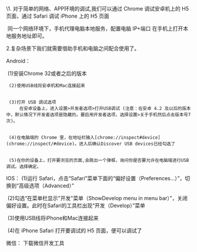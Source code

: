 \1. 对于简单的网络、APP环境的调试,我们可以通过 Chrome 调试安卓机上的 H5 页面，通过 Safari 调试 iPhone 上的 H5 页面

​    同一个网络环境下，手机代理电脑本地服务，配置电脑 IP+端口  在手机上打开本地服务地址即可。



2.复杂场景下我们就需要借助手机和电脑之间配合使用了。

Android：

​     (1)安装Chrome 32或者之后的版本


     (2)使用USB线将安卓机和Mac连接起来


     (3)打开 USB 调试选项
         在安卓设备上，进入设置>开发者选项>打开USB调试 (注意：在安卓 4.2 及以后的版本中，默认情况下开发者选项是隐藏的。要启用开发者选项，选择设置>关于手机然后点击版本号7次)。


     (4)在电脑端的 Chrome 里，在地址栏输入[chrome://inspect#device](chrome://inspect/#device)。进入后确认Discover USB devices已经勾选了


     (5)在你的设备上，打开要浏览的页面,会跳出一个弹框，询问你是否要允许在电脑端进行USB调试。选择确定。



IOS：
     (1)运行 Safari，点击“Safari”菜单下面的“偏好设置（Preferences...）”，切换到“高级选项（Advanced）”

​     (2)勾选“在菜单栏显示"开发"菜单（ShowDevelop menu in menu bar）”，关闭偏好设置。此时在Safari的工具栏出现“开发（Develop）”菜单

​     (3)使用USB线将iPhone和Mac连接起来

​     (4)在 iPhone Safari 打开要调试的 H5 页面，便可以调试了 



微信： 下载微信开发工具